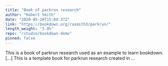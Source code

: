 ```yaml
---
title: "Book of parkrun research"
author: "Robert Smith"
date: "2020-05-20T15:04:37Z"
link: "https://bookdown.org/rasmith3/parkrun/"
length_weight: "3.9%"
repo: "rstudio/bookdown-demo"
pinned: false
---
```


This is a book of parkrun research used as an example to learn bookdown. [...] This is a template book for parkrun research created in ...

